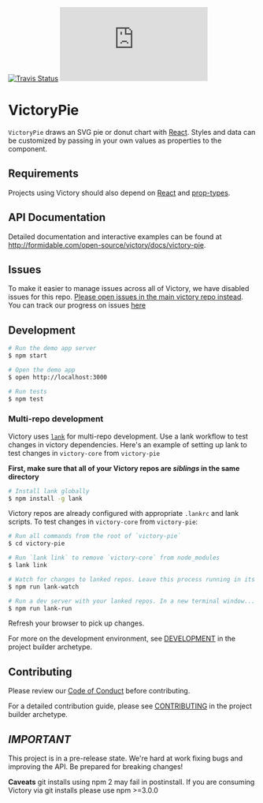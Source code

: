 [![Travis Status][trav_img]][trav_site]
![](https://badge-size.herokuapp.com/FormidableLabs/victory-pie/master/dist/victory-pie.min.js?compression=gzip)

VictoryPie
=============

`VictoryPie` draws an SVG pie or donut chart with [React][]. Styles and data can be customized by passing in your own values as properties to the component.

## Requirements
Projects using Victory should also depend on [React][] and [prop-types][].

## API Documentation
Detailed documentation and interactive examples can be found at http://formidable.com/open-source/victory/docs/victory-pie.

## Issues
To make it easier to manage issues across all of Victory, we have disabled issues for this repo. [Please open issues in the main victory repo instead](https://github.com/FormidableLabs/victory/issues). You can track our progress on issues [here](https://github.com/FormidableLabs/victory/projects/1)

## Development

```sh
# Run the demo app server
$ npm start

# Open the demo app
$ open http://localhost:3000

# Run tests
$ npm test
```
### Multi-repo development

Victory uses [`lank`](https://github.com/FormidableLabs/lank) for multi-repo development. Use a lank workflow to test changes in victory dependencies. Here's an example of setting up lank to test changes in `victory-core` from `victory-pie`

**First, make sure that all of your Victory repos are _siblings_ in the same directory**

```sh
# Install lank globally
$ npm install -g lank
```
Victory repos are already configured with appropriate `.lankrc` and lank scripts. To test changes in `victory-core` from `victory-pie`:

```sh
# Run all commands from the root of `victory-pie`
$ cd victory-pie

# Run `lank link` to remove `victory-core` from node_modules
$ lank link

# Watch for changes to lanked repos. Leave this process running in its own terminal window
$ npm run lank-watch

# Run a dev server with your lanked repos. In a new terminal window...
$ npm run lank-run
```

Refresh your browser to pick up changes.

For more on the development environment, see [DEVELOPMENT](https://github.com/FormidableLabs/builder-victory-component-dev/blob/master/DEVELOPMENT.md) in the project builder archetype.

## Contributing

Please review our [Code of Conduct](https://github.com/FormidableLabs/builder-victory-component/blob/master/CONTRIBUTING.md#contributor-covenant-code-of-conduct) before contributing.

For a detailed contribution guide, please see [CONTRIBUTING](https://github.com/FormidableLabs/builder-victory-component-dev/blob/master/CONTRIBUTING.md) in the project builder archetype.

## _IMPORTANT_

This project is in a pre-release state. We're hard at work fixing bugs and improving the API. Be prepared for breaking changes!

**Caveats** git installs using npm 2 may fail in postinstall. If you are consuming Victory via git installs please use npm >=3.0.0

[React]: https://facebook.github.io/react/
[prop-types]: https://github.com/reactjs/prop-types
[trav_img]: https://api.travis-ci.org/FormidableLabs/victory-pie.svg
[trav_site]: https://travis-ci.org/FormidableLabs/victory-pie
